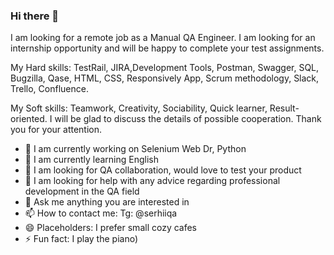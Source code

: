 ### Hi there 👋

I am looking for a remote job as a Manual QA Engineer. I am looking for an internship opportunity and will be happy to complete your test assignments. 

My Hard skills: 
TestRail, JIRA,Development Tools, Postman, Swagger, SQL, Bugzilla, Qase, HTML, CSS, Responsively App, Scrum methodology, Slack, Trello, Confluence.

My Soft skills:
Teamwork, Creativity, Sociability, Quick learner, Result-oriented.
I will be glad to discuss the details of possible cooperation. Thank you for your attention.

- 🔭  I am currently working on Selenium Web Dr, Python
- 🌱 I am currently learning English
- 👯 I am looking for QA collaboration, would love to test your product 
- 🤔 I am looking for help with any advice regarding professional development in the QA field
- 💬 Ask me anything you are interested in
- 📫 How to contact me: Tg:   @serhiiqa
- 😄 Placeholders:  I prefer small cozy cafes
- ⚡ Fun fact: I play the piano)
